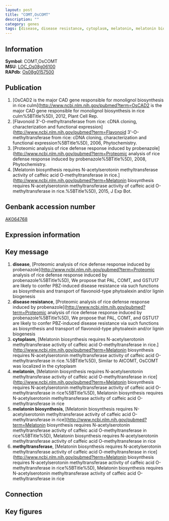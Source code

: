 ```yaml
---
layout: post
title: "COMT,OsCOMT"
description: ""
category: genes
tags: [disease, disease resistance, cytoplasm, melatonin, melatonin biosynthesis, methyltransferase, Gene]
---
```


## Information
__Symbol__: COMT,OsCOMT  
__MSU__: [LOC_Os08g06100](http://rice.plantbiology.msu.edu/cgi-bin/ORF_infopage.cgi?orf=LOC_Os08g06100)  
__RAPdb__: [Os08g0157500](http://rapdb.dna.affrc.go.jp/viewer/gbrowse_details/irgsp1?name=Os08g0157500)  

## Publication
1. [OsCAD2 is the major CAD gene responsible for monolignol biosynthesis in rice culm](http://www.ncbi.nlm.nih.gov/pubmed?term=OsCAD2 is the major CAD gene responsible for monolignol biosynthesis in rice culm%5BTitle%5D), 2012, Plant Cell Rep.
2. [Flavonoid 3'-O-methyltransferase from rice: cDNA cloning, characterization and functional expression](http://www.ncbi.nlm.nih.gov/pubmed?term=Flavonoid 3'-O-methyltransferase from rice: cDNA cloning, characterization and functional expression%5BTitle%5D), 2006, Phytochemistry.
3. [Proteomic analysis of rice defense response induced by probenazole](http://www.ncbi.nlm.nih.gov/pubmed?term=Proteomic analysis of rice defense response induced by probenazole%5BTitle%5D), 2008, Phytochemistry.
4. [Melatonin biosynthesis requires N-acetylserotonin methyltransferase activity of caffeic acid O-methyltransferase in rice.](http://www.ncbi.nlm.nih.gov/pubmed?term=Melatonin biosynthesis requires N-acetylserotonin methyltransferase activity of caffeic acid O-methyltransferase in rice.%5BTitle%5D), 2015, J Exp Bot.

## Genbank accession number
[AK064768](http://www.ncbi.nlm.nih.gov/nuccore/AK064768)  

## Expression information

## Key message
1. __disease__, [Proteomic analysis of rice defense response induced by probenazole](http://www.ncbi.nlm.nih.gov/pubmed?term=Proteomic analysis of rice defense response induced by probenazole%5BTitle%5D),  We propose that PAL, COMT, and GSTU17 are likely to confer PBZ-induced disease resistance via such functions as biosynthesis and transport of flavonoid-type phytoalexin and/or lignin biogenesis
2. __disease resistance__, [Proteomic analysis of rice defense response induced by probenazole](http://www.ncbi.nlm.nih.gov/pubmed?term=Proteomic analysis of rice defense response induced by probenazole%5BTitle%5D),  We propose that PAL, COMT, and GSTU17 are likely to confer PBZ-induced disease resistance via such functions as biosynthesis and transport of flavonoid-type phytoalexin and/or lignin biogenesis
3. __cytoplasm__, [Melatonin biosynthesis requires N-acetylserotonin methyltransferase activity of caffeic acid O-methyltransferase in rice.](http://www.ncbi.nlm.nih.gov/pubmed?term=Melatonin biosynthesis requires N-acetylserotonin methyltransferase activity of caffeic acid O-methyltransferase in rice.%5BTitle%5D),  Similar to AtCOMT, OsCOMT was localized in the cytoplasm
4. __melatonin__, [Melatonin biosynthesis requires N-acetylserotonin methyltransferase activity of caffeic acid O-methyltransferase in rice](http://www.ncbi.nlm.nih.gov/pubmed?term=Melatonin biosynthesis requires N-acetylserotonin methyltransferase activity of caffeic acid O-methyltransferase in rice%5BTitle%5D), Melatonin biosynthesis requires N-acetylserotonin methyltransferase activity of caffeic acid O-methyltransferase in rice
5. __melatonin biosynthesis__, [Melatonin biosynthesis requires N-acetylserotonin methyltransferase activity of caffeic acid O-methyltransferase in rice](http://www.ncbi.nlm.nih.gov/pubmed?term=Melatonin biosynthesis requires N-acetylserotonin methyltransferase activity of caffeic acid O-methyltransferase in rice%5BTitle%5D), Melatonin biosynthesis requires N-acetylserotonin methyltransferase activity of caffeic acid O-methyltransferase in rice
6. __methyltransferase__, [Melatonin biosynthesis requires N-acetylserotonin methyltransferase activity of caffeic acid O-methyltransferase in rice](http://www.ncbi.nlm.nih.gov/pubmed?term=Melatonin biosynthesis requires N-acetylserotonin methyltransferase activity of caffeic acid O-methyltransferase in rice%5BTitle%5D), Melatonin biosynthesis requires N-acetylserotonin methyltransferase activity of caffeic acid O-methyltransferase in rice

## Connection

## Key figures


